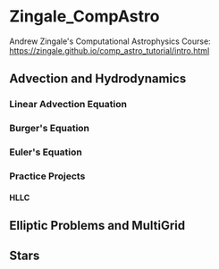 # Zingale_CompAstro
Andrew Zingale's Computational Astrophysics Course: https://zingale.github.io/comp_astro_tutorial/intro.html

## Advection and Hydrodynamics
### Linear Advection Equation

### Burger's Equation

### Euler's Equation

### Practice Projects
#### HLLC

## Elliptic Problems and MultiGrid


## Stars